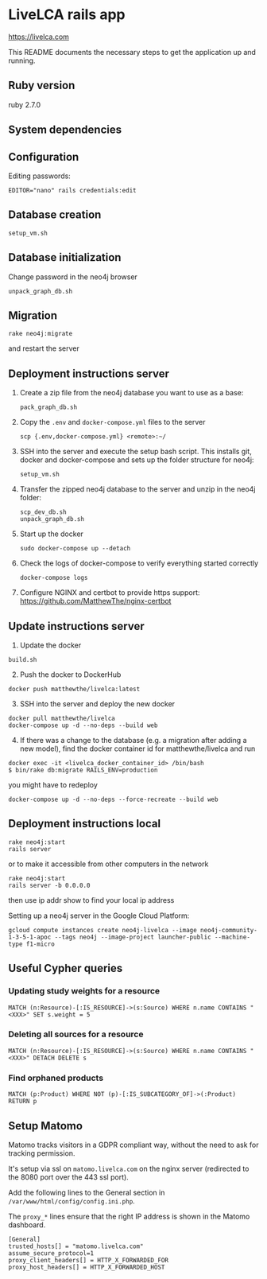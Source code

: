 # LiveLCA rails app

https://livelca.com

This README documents the necessary steps to get the application up and running.

## Ruby version

ruby 2.7.0

## System dependencies

## Configuration

Editing passwords:

```
EDITOR="nano" rails credentials:edit
```

## Database creation

```
setup_vm.sh
```

## Database initialization

Change password in the neo4j browser

```
unpack_graph_db.sh
```

## Migration

```
rake neo4j:migrate
```

and restart the server

## Deployment instructions server

1. Create a zip file from the neo4j database you want to use as a base:
   ```
   pack_graph_db.sh
   ```

2. Copy the `.env` and `docker-compose.yml` files to the server
   ```
   scp {.env,docker-compose.yml} <remote>:~/
   ```

3. SSH into the server and execute the setup bash script. This installs git, docker and docker-compose and sets up the folder structure for neo4j:
   ```
   setup_vm.sh
   ```
   
4. Transfer the zipped neo4j database to the server and unzip in the neo4j folder:
   ```
   scp_dev_db.sh
   unpack_graph_db.sh
   ```

5. Start up the docker
   ```
   sudo docker-compose up --detach
   ```

6. Check the logs of docker-compose to verify everything started correctly
   ```
   docker-compose logs
   ```

7. Configure NGINX and certbot to provide https support: https://github.com/MatthewThe/nginx-certbot

## Update instructions server

1. Update the docker
```
build.sh
```

2. Push the docker to DockerHub
```
docker push matthewthe/livelca:latest
```

3. SSH into the server and deploy the new docker
```
docker pull matthewthe/livelca
docker-compose up -d --no-deps --build web
```

4. If there was a change to the database (e.g. a migration after adding a new model), find the docker container id for matthewthe/livelca and run
```
docker exec -it <livelca_docker_container_id> /bin/bash
$ bin/rake db:migrate RAILS_ENV=production
```
you might have to redeploy 
```
docker-compose up -d --no-deps --force-recreate --build web
```

## Deployment instructions local

```
rake neo4j:start
rails server
```

or to make it accessible from other computers in the network

```
rake neo4j:start
rails server -b 0.0.0.0
```

then use ip addr show to find your local ip address

Setting up a neo4j server in the Google Cloud Platform:
```
gcloud compute instances create neo4j-livelca --image neo4j-community-1-3-5-1-apoc --tags neo4j --image-project launcher-public --machine-type f1-micro
```

## Useful Cypher queries

### Updating study weights for a resource

```
MATCH (n:Resource)-[:IS_RESOURCE]->(s:Source) WHERE n.name CONTAINS "<XXX>" SET s.weight = 5
```

### Deleting all sources for a resource

```
MATCH (n:Resource)-[:IS_RESOURCE]->(s:Source) WHERE n.name CONTAINS "<XXX>" DETACH DELETE s
```

### Find orphaned products

```
MATCH (p:Product) WHERE NOT (p)-[:IS_SUBCATEGORY_OF]->(:Product) RETURN p
```

## Setup Matomo

Matomo tracks visitors in a GDPR compliant way, without the need to ask for tracking permission.

It's setup via ssl on `matomo.livelca.com` on the nginx server (redirected to the 8080 port over the 443 ssl port).

Add the following lines to the General section in `/var/www/html/config/config.ini.php`.

The `proxy_*` lines ensure that the right IP address is shown in the Matomo dashboard.

```
[General]
trusted_hosts[] = "matomo.livelca.com"
assume_secure_protocol=1
proxy_client_headers[] = HTTP_X_FORWARDED_FOR
proxy_host_headers[] = HTTP_X_FORWARDED_HOST
```
